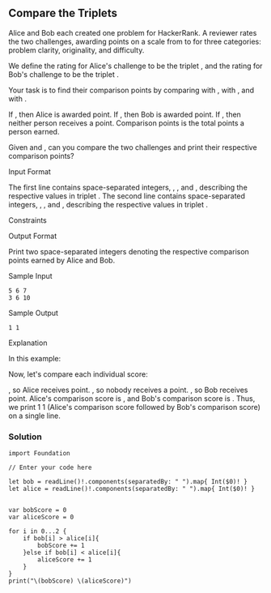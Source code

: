 ## Compare the Triplets

Alice and Bob each created one problem for HackerRank. A reviewer rates the two challenges, awarding points on a scale from  to  for three categories: problem clarity, originality, and difficulty.

We define the rating for Alice's challenge to be the triplet , and the rating for Bob's challenge to be the triplet .

Your task is to find their comparison points by comparing  with ,  with , and  with .

If , then Alice is awarded  point.
If , then Bob is awarded  point.
If , then neither person receives a point.
Comparison points is the total points a person earned.

Given  and , can you compare the two challenges and print their respective comparison points?

Input Format

The first line contains  space-separated integers, , , and , describing the respective values in triplet . 
The second line contains  space-separated integers, , , and , describing the respective values in triplet .

Constraints



Output Format

Print two space-separated integers denoting the respective comparison points earned by Alice and Bob.

Sample Input
```
5 6 7
3 6 10
```
Sample Output
```
1 1
```
Explanation

In this example:

Now, let's compare each individual score:

, so Alice receives  point.
, so nobody receives a point.
, so Bob receives  point.
Alice's comparison score is , and Bob's comparison score is . Thus, we print 1 1 (Alice's comparison score followed by Bob's comparison score) on a single line.



### Solution

```
import Foundation

// Enter your code here 

let bob = readLine()!.components(separatedBy: " ").map{ Int($0)! }
let alice = readLine()!.components(separatedBy: " ").map{ Int($0)! }


var bobScore = 0
var aliceScore = 0

for i in 0...2 {
    if bob[i] > alice[i]{
        bobScore += 1
    }else if bob[i] < alice[i]{
        aliceScore += 1
    }
}
print("\(bobScore) \(aliceScore)")
```
